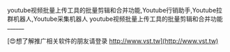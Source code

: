 youtube视频批量上传工具的批量剪辑和合并功能,Youtube行销助手,Youtube拉群机器人,Youtube采集机器人
youtube视频批量上传工具的批量剪辑和合并功能______

[😍想了解推广相关软件的朋友请登录 http://www.vst.tw](http://www.vst.tw)



